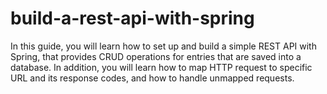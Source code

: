 # build-a-rest-api-with-spring
In this guide, you will learn how to set up and build a simple REST API with Spring, that provides CRUD operations for entries that are saved into a database. In addition, you will learn how to map HTTP request to specific URL and its response codes, and how to handle unmapped requests.
